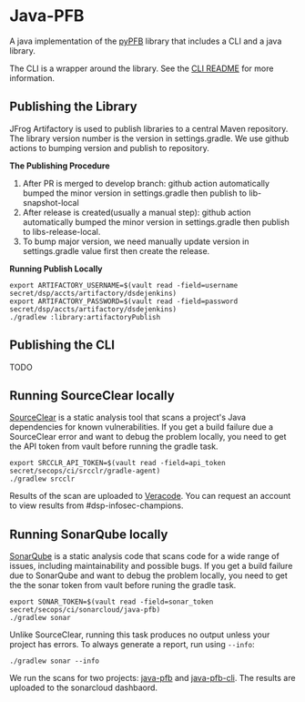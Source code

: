 # Java-PFB

A java implementation of the [pyPFB](https://github.com/uc-cdis/pypfb) library that includes a CLI and a java library. 

The CLI is a wrapper around the library. See the [CLI README](cli/README.md) for more information.

## Publishing the Library
JFrog Artifactory is used to publish libraries to a central Maven repository. The library version number is the version in settings.gradle. We use github actions to bumping version and publish to repository.

**The Publishing Procedure**

1) After PR is merged to develop branch: github action automatically bumped the minor version in settings.gradle then publish to lib-snapshot-local
2) After release is created(usually a manual step): github action automatically bumped the minor version in settings.gradle then publish to libs-release-local.
3) To bump major version, we need manually update version in settings.gradle value first then create the release.

**Running Publish Locally**
```shell
export ARTIFACTORY_USERNAME=$(vault read -field=username secret/dsp/accts/artifactory/dsdejenkins)
export ARTIFACTORY_PASSWORD=$(vault read -field=password secret/dsp/accts/artifactory/dsdejenkins)
./gradlew :library:artifactoryPublish
```

## Publishing the CLI
TODO

## Running SourceClear locally

[SourceClear](https://srcclr.github.io) is a static analysis tool that scans a project's Java
dependencies for known vulnerabilities. If you get a build failure due a SourceClear error and want
to debug the problem locally, you need to get the API token from vault before running the gradle
task.

```shell
export SRCCLR_API_TOKEN=$(vault read -field=api_token secret/secops/ci/srcclr/gradle-agent)
./gradlew srcclr
```

Results of the scan are uploaded to [Veracode](https://sca.analysiscenter.veracode.com/workspaces/jppForw/projects/768265/issues). You can request an account to view results from #dsp-infosec-champions. 

## Running SonarQube locally

[SonarQube](https://www.sonarqube.org) is a static analysis code that scans code for a wide
range of issues, including maintainability and possible bugs. If you get a build failure due to
SonarQube and want to debug the problem locally, you need to get the the sonar token from vault
before runing the gradle task.

```shell
export SONAR_TOKEN=$(vault read -field=sonar_token secret/secops/ci/sonarcloud/java-pfb)
./gradlew sonar
```

Unlike SourceClear, running this task produces no output unless your project has errors. To always
generate a report, run using `--info`:

```shell
./gradlew sonar --info
```

We run the scans for two projects: [java-pfb](https://sonarcloud.io/project/overview?id=DataBiosphere_java-pfb) and [java-pfb-cli](https://sonarcloud.io/project/overview?id=DataBiosphere_java-pfb-cli). The results are uploaded to the sonarcloud dashbaord. 

